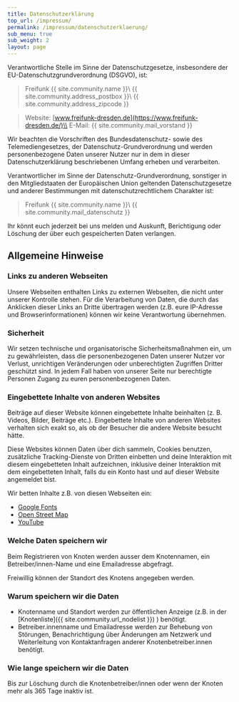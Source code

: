 ```yaml
---
title: Datenschutzerklärung
top_url: /impressum/
permalink: /impressum/datenschutzerklaerung/
sub_menu: true
sub_weight: 2
layout: page
---
```


Verantwortliche Stelle im Sinne der Datenschutzgesetze, insbesondere der EU-Datenschutzgrundverordnung (DSGVO), ist:

> Freifunk {{ site.community.name }}\\
> {{ site.community.address_postbox }}\\
> {{ site.community.address_zipcode }}

> Website: [www.freifunk-dresden.de](https://www.freifunk-dresden.de/)\\
> E-Mail: {{ site.community.mail_vorstand }}

Wir beachten die Vorschriften des Bundesdatenschutz- sowie des Telemediengesetzes, der Datenschutz-Grundverordnung und werden personenbezogene Daten unserer Nutzer nur in dem in dieser Datenschutzerklärung beschriebenen Umfang erheben und verarbeiten.

Verantwortlicher im Sinne der Datenschutz-Grundverordnung, sonstiger in den Mitgliedstaaten der Europäischen Union geltenden Datenschutzgesetze und anderer Bestimmungen mit datenschutzrechtlichem Charakter ist:

> Freifunk {{ site.community.name }}\\
> {{ site.community.mail_datenschutz }}

Ihr könnt euch jederzeit bei uns melden und Auskunft, Berichtigung oder Löschung der über euch gespeicherten Daten verlangen.

## Allgemeine Hinweise
### Links zu anderen Webseiten

Unsere Webseiten enthalten Links zu externen Webseiten, die nicht unter unserer Kontrolle stehen. Für die Verarbeitung von Daten, die durch das Anklicken dieser Links an Dritte übertragen werden (z.B. eure IP-Adresse und Browserinformationen) können wir keine Verantwortung übernehmen.

### Sicherheit

Wir setzen technische und organisatorische Sicherheitsmaßnahmen ein, um zu gewährleisten, dass die personenbezogenen Daten unserer Nutzer vor Verlust, unrichtigen Veränderungen oder unberechtigten Zugriffen Dritter geschützt sind. In jedem Fall haben von unserer Seite nur berechtigte Personen Zugang zu euren personenbezogenen Daten.

### Eingebettete Inhalte von anderen Websites

Beiträge auf dieser Website können eingebettete Inhalte beinhalten (z. B. Videos, Bilder, Beiträge etc.). Eingebettete Inhalte von anderen Websites verhalten sich exakt so, als ob der Besucher die andere Website besucht hätte.

Diese Websites können Daten über dich sammeln, Cookies benutzen, zusätzliche Tracking-Dienste von Dritten einbetten und deine Interaktion mit diesem eingebetteten Inhalt aufzeichnen, inklusive deiner Interaktion mit dem eingebetteten Inhalt, falls du ein Konto hast und auf dieser Website angemeldet bist.

Wir betten Inhalte z.B. von diesen Webseiten ein:

 - [Google Fonts](https://fonts.google.com/)
 - [Open Street Map](https://www.openstreetmap.org/)
 - [YouTube](https://www.youtube.com/)

### Welche Daten speichern wir

Beim Registrieren von Knoten werden ausser dem Knotennamen, ein Betreiber/innen-Name und eine Emailadresse abgefragt.

Freiwillig können der Standort des Knotens angegeben werden.

### Warum speichern wir die Daten

 - Knotenname und Standort werden zur öffentlichen Anzeige (z.B. in der [Knotenliste]({{ site.community.url_nodelist }}) ) benötigt.
 - Betreiber.innenname und Emailadresse werden zur Behebung von Störungen, Benachrichtigung über Änderungen am Netzwerk und Weiterleitung von Kontaktanfragen anderer Knotenbetreiber.innen benötigt.

### Wie lange speichern wir die Daten

Bis zur Löschung durch die Knotenbetreiber/innen oder wenn der Knoten mehr als 365 Tage inaktiv ist.
